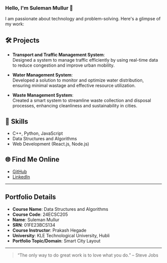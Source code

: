 ### Hello, I'm Suleman Mullur 👋

I am passionate about technology and problem-solving. Here's a glimpse of my work:

## 🛠️ Projects

- **Transport and Traffic Management System**:  
  Designed a system to manage traffic efficiently by using real-time data to reduce congestion and improve urban mobility.

- **Water Management System**:  
  Developed a solution to monitor and optimize water distribution, ensuring minimal wastage and effective resource utilization.

- **Waste Management System**:  
  Created a smart system to streamline waste collection and disposal processes, enhancing cleanliness and sustainability in cities.

## 🚀 Skills
- C++, Python, JavaScript
- Data Structures and Algorithms
- Web Development (React.js, Node.js)

## 🌐 Find Me Online
- [GitHub](https://github.com/your-github-username)
- [LinkedIn](https://linkedin.com/in/your-linkedin-profile)

---

## Portfolio Details

- **Course Name**: Data Structures and Algorithms  
- **Course Code**: 24ECSC205   
- **Name**: Suleman Mullur  
- **SRN**: 01FE23BCS134  
- **Course Instructor**: Prakash Hegade  
- **University**: KLE Technological University, Hubli  
- **Portfolio Topic/Domain**: Smart City  Layout   

---

> “The only way to do great work is to love what you do.” – Steve Jobs